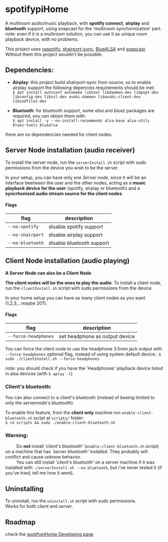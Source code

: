 # spotifypiHome
A multiroom audio/music playback, with **spotify connect**, **airplay** and **bluetooth** support, using snapcast for the 'multiroom synchornization' part.\
note: even if it is a multiroom solution, you can use it as unique room playback device, with no problems.

This project uses [raspotify](https://github.com/dtcooper/raspotify), [shairport-sync](https://github.com/mikebrady/shairport-sync), [BlueALSA](https://github.com/Arkq/bluez-alsa)  and [snapcast](https://github.com/badaix/snapcast). Without them this project wouldn't be possible.

## Dependencies:
 - **Airplay**: this project build shairport-sync from source, so to enable airplay support the following depencies requirements should be met: <br/>
   `$ apt install autoconf automake libtool libdaemon-dev libpopt-dev libconfig-dev libssl-dev avahi-daemon libavahi-client-dev libsndfile1-dev`

 - **Bluetooth**: for bluetooth support, some _alsa_ and _bluez_ packages are required, you can obtain them with: <br/>
    `$ apt install -y --no-install-recommends alsa-base alsa-utils bluez-tools bluealsa`

there are no dependencies needed for client nodes.


## Server Node installation (audio receiver)

To install the server node, run the `serverInstall.sh` script with sudo permissions from the device you wish to be the server.

In your setup, you can have only one _Server node_, since it will be an interface beetween the user and the other nodes, acting as a **music playback device for the user** (spotify, airplay or bluetooth) and a **syncrhonized audio stream source for the client nodes**.


#### Flags

| flag            | description              |
|-----------------|--------------------------|
| `--no-spotify`  | disable spotify support  |
| `--no-shairport`| disable airplay support  |
| `--no-bluetooth`| disable bluetooth support|



## Client Node installation (audio playing)
**A Server Node can also be a Client Node**

**The client nodes will be the ones to play the audio**.
To install a client node, run the `clientInstall.sh` script with sudo permissions from the device.

In your home setup you can have as many client nodes as you want (1,2,3,...maybe 20?).



#### Flags

| flag                  | description              |
|-----------------------|--------------------------|
| `--force-headphones`  | set headphone as output device |

You can force the client node to use the headphone 3.5mm jack output with `--force-headphones` optional flag, instead of using system default device.:
`$ sudo ./clientInstall.sh --force-headphones`

note: you should check if you have the 'Headphones' playback device listed in alsa devices (with `$ aplay -l`)

### Client's bluetooth: 
You can also connect to a client's bluetooth (instead of beeing limited to only the servernode's bluetooth).<br/>
 
 To enable this feature, from the **client only** machine run `enable-client-bluetooth.sh` script at `scripts/` folder: <br/>
 `$ cd scripts && sudo ./enable-client-bluetooth.sh`
 
 ### Warning: 
&nbsp;&nbsp;&nbsp;&nbsp;&nbsp;&nbsp;&nbsp;&nbsp;
Do **not** install _'client's bluetooth'_ (`enable-client-bluetooth.sh` script) on a machine that has _'server bluetooth'_ installed. They probably will conflict and cause unknow behavior. <br/>
&nbsp;&nbsp;&nbsp;&nbsp;&nbsp;&nbsp;&nbsp;&nbsp;
You can still install _'client's bluetooth'_ on a server machine if it was installed with `./serverInstall.sh --no-bluetooth`, but i've never tested it (if you've tried, tell me how it went).


## Uninstalling

To uninstall, run the `uninstall.sh` script with sudo permissions.<br/>
Works for both _client_ and _server_.
 

## Roadmap
check the [spotifypiHome Developing page](https://github.com/jgabriel98/spotifypiHome/projects/1)

